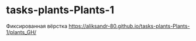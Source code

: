 # tasks-plants-Plants-1
Фиксированная вёрстка
https://aliksandr-80.github.io/tasks-plants-Plants-1/plants_GH/
